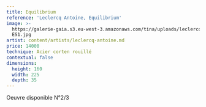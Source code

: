 ```yaml
---
title: Equilibrium
reference: 'Leclercq Antoine, Equilibrium'
image: >-
  https://galerie-gaia.s3.eu-west-3.amazonaws.com/tina/uploads/leclercq-antoine/galerie-gaia-leclercq-antoine-Equilibrium
  ES1.jpg
artist: content/artists/leclercq-antoine.md
price: 14000
technique: Acier corten rouillé
contextual: false
dimensions:
  height: 160
  width: 225
  depth: 35
---
```


Oeuvre disponible N°2/3
